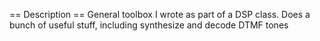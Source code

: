 == Description == 
General toolbox I wrote as part of a DSP class. Does a bunch of useful stuff, including synthesize and decode DTMF tones